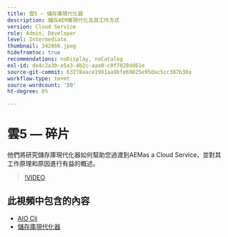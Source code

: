 ```yaml
---
title: 雲5 — 儲存庫現代化器
description: 儲存AEM庫現代化及其工作方式
version: Cloud Service
role: Admin, Developer
level: Intermediate
thumbnail: 342866.jpeg
hidefromtoc: true
recommendations: noDisplay, noCatalog
exl-id: de4c2a3b-e5a3-4b2c-aaa0-c0f7028dd61e
source-git-commit: 63278aace1981aa9bfe69825e95dac5cc387b30a
workflow-type: tm+mt
source-wordcount: '59'
ht-degree: 0%

---
```


# 雲5 — 碎片

他們將研究儲存庫現代化器如何幫助您過渡到AEMas a Cloud Service，並對其工作原理和原因進行有益的概述。

>[!VIDEO](https://video.tv.adobe.com/v/342865)

## 此視頻中包含的內容

+ [AIO Cli](https://github.com/adobe/aio-cli-plugin-aem-cloud-service-migration)
+ [儲存庫現代化器](https://github.com/adobe/aem-cloud-service-source-migration/tree/master/packages/repository-modernizer)
